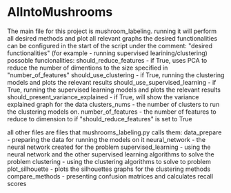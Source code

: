 # AIIntoMushrooms

The main file for this project is mushroom_labeling.
running it will perform all desired methods and plot all relevant graphs
the desired functionalities can be configured in the start of the script under the comment: "desired functionalities" (for example - running supervised learining/clustering)
possoble funcionalities:
  should_reduce_features - if True, uses PCA to reduce the number of dimentions to the size specified in "number_of_features"
  should_use_clustering - if True, running the clustering models and plots the relevant results
  should_use_supervised_learning - if True, running the supervised learning models and plots the relevant results
  should_present_variance_explained - if True, will show the variance explained graph for the data
  clusters_nums - the number of clusters to run the clustering models on.
  number_of_features - the number of features to reduce to dimension to if "should_reduce_features" is set to True
  

all other files are files that mushrooms_labeling.py calls them:
data_prepare - preparing the data for running the models on it
neural_network - the neural network created for the problem
supervised_learning - using the neural network and the other supervised learning algorithms to solve the problem
clustering - using the clustering algorithms to solve to problem
plot_silhouette - plots the silhouettes graphs for the clustering methods
compare_methods - presenting confusion matrices and calculates recall scores
